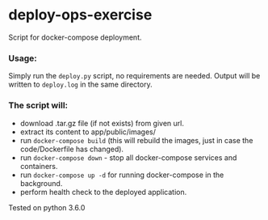 # deploy-ops-exercise

Script for docker-compose deployment.

### Usage:
Simply run the `deploy.py` script, no requirements are needed.
Output will be written to `deploy.log` in the same directory.

### The script will:
- download .tar.gz file (if not exists) from given url.
- extract its content to app/public/images/
- run `docker-compose build` (this will rebuild the images, just in case the code/Dockerfile has changed).
- run `docker-compose down` - stop all docker-compose services and containers.
- run `docker-compose up -d` for running docker-compose in the background.
- perform health check to the deployed application.

Tested on python 3.6.0
